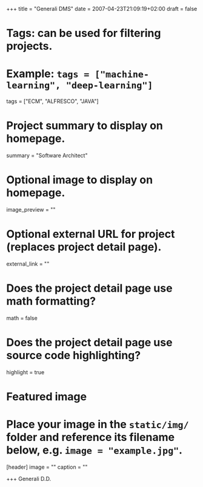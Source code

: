+++
title = "Generali DMS"
date = 2007-04-23T21:09:19+02:00
draft = false

# Tags: can be used for filtering projects.
# Example: `tags = ["machine-learning", "deep-learning"]`
tags = ["ECM", "ALFRESCO", "JAVA"]

# Project summary to display on homepage.
summary = "Software Architect"

# Optional image to display on homepage.
image_preview = ""

# Optional external URL for project (replaces project detail page).
external_link = ""

# Does the project detail page use math formatting?
math = false

# Does the project detail page use source code highlighting?
highlight = true

# Featured image
# Place your image in the `static/img/` folder and reference its filename below, e.g. `image = "example.jpg"`.
[header]
image = ""
caption = ""

+++
Generali D.D.